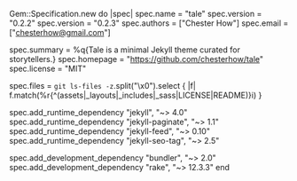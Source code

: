 
 Gem::Specification.new do |spec|
   spec.name          = "tale"
   spec.version       = "0.2.2"
   spec.version       = "0.2.3"
   spec.authors       = ["Chester How"]
   spec.email         = ["chesterhow@gmail.com"]
 
   spec.summary       = %q{Tale is a minimal Jekyll theme curated for storytellers.}
   spec.homepage      = "https://github.com/chesterhow/tale"
   spec.license       = "MIT"
 
   spec.files         = `git ls-files -z`.split("\x0").select { |f| f.match(%r{^(assets|_layouts|_includes|_sass|LICENSE|README)}i) }
 
   spec.add_runtime_dependency "jekyll", "~> 4.0"
   spec.add_runtime_dependency "jekyll-paginate", "~> 1.1"
   spec.add_runtime_dependency "jekyll-feed", "~> 0.10"
   spec.add_runtime_dependency "jekyll-seo-tag", "~> 2.5"
 
   spec.add_development_dependency "bundler", "~> 2.0"
   spec.add_development_dependency "rake", "~> 12.3.3"
 end
 
